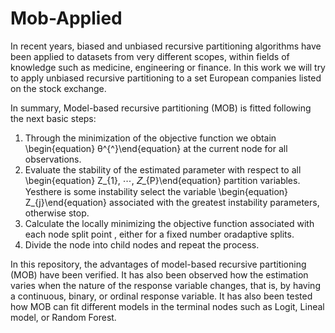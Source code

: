 # Mob-Applied
In recent years, biased and unbiased recursive partitioning algorithms have been applied to datasets from very different scopes, within fields of knowledge such as medicine, engineering or finance. In this work we will try to apply unbiased recursive partitioning to a set European companies listed on the stock exchange.

In summary, Model-based recursive partitioning (MOB) is fitted following the next basic steps:
1. Through the minimization of the objective function we obtain \begin{equation} θ^{^}\end{equation} at the current node for all observations.
2. Evaluate the stability of the estimated parameter with respect to all \begin{equation} Z_{1}, ⋯, 𝑍_{P}\end{equation} partition variables. Yesthere is some instability select the variable \begin{equation} Z_{j}\end{equation} associated with the greatest instability parameters, otherwise stop.
3. Calculate the locally minimizing  the objective function associated with each node split point , either for a fixed number oradaptive splits.
4. Divide the node into child nodes and repeat the process.


In this repository, the advantages of model-based recursive partitioning (MOB) have been verified. It has also been observed how the estimation varies when the nature of the response variable changes, that is, by having a continuous, binary, or ordinal response variable. It has also been tested how MOB can fit different models in the terminal nodes such as Logit, Lineal model, or Random Forest.
